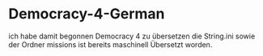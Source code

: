 # Democracy-4-German

ich habe damit begonnen Democracy 4 zu übersetzen die String.ini sowie der Ordner missions ist bereits maschinell Übersetzt worden.
